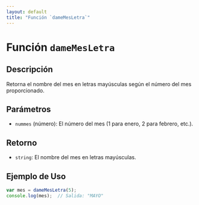 ```yaml
---
layout: default
title: "Función `dameMesLetra`"
---
```


# Función `dameMesLetra`

## Descripción

Retorna el nombre del mes en letras mayúsculas según el número del mes proporcionado.

## Parámetros

- `nummes` (número): El número del mes (1 para enero, 2 para febrero, etc.).

## Retorno

- `string`: El nombre del mes en letras mayúsculas.

## Ejemplo de Uso

```javascript
var mes = dameMesLetra(5);
console.log(mes);  // Salida: "MAYO"
